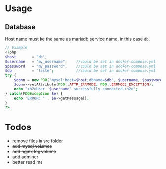 # Usage
## Database
Host name must be the same as mariadb service name, in this case `db`.
```php
// Example
<?php
$host       = "db";
$username   = "my_username";    //could be set in docker-compose.yml
$password   = "my_password";    //could be set in docker-compose.yml
$db         = "teste";          //could be set in docker-compose.yml
try {
    $conn = new PDO("mysql:host=$host;dbname=$db", $username, $password);
    $conn->setAttribute(PDO::ATTR_ERRMODE, PDO::ERRMODE_EXCEPTION);
    echo "<h2>User '$username' successfully connected.<h2>";
} catch(PDOException $e) {
    echo 'ERROR: ' . $e->getMessage();
}
?>
```
# Todos
- remove files in src folder
- ~~add mysql volumes~~
- ~~add nginx log volume~~
- ~~add adminer~~
- better read me